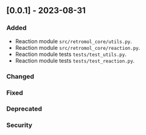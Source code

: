 ## [0.0.1] - 2023-08-31

### Added
- Reaction module `src/retromol_core/utils.py`.
- Reaction module `src/retromol_core/reaction.py`.
- Reaction module tests `tests/test_utils.py`.
- Reaction module tests `tests/test_reaction.py`.

### Changed

### Fixed

### Deprecated

### Security